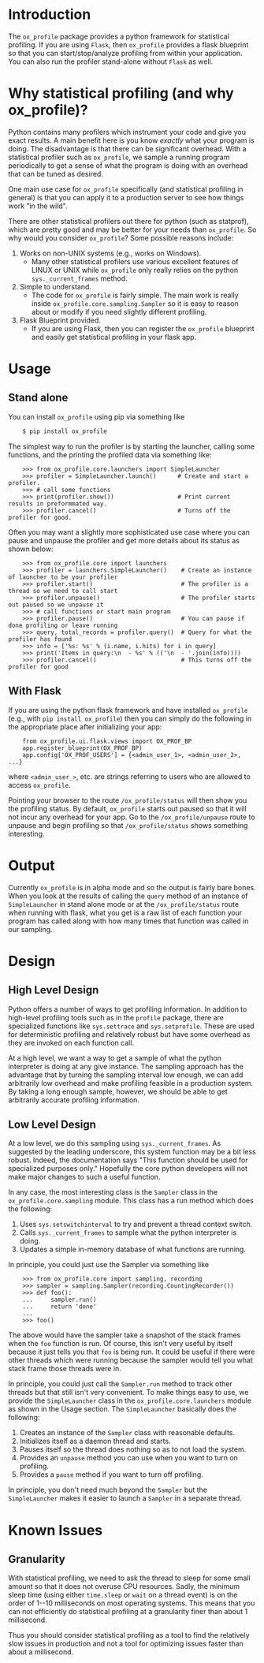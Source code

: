 # Introduction

The `ox_profile` package provides a python framework for statistical
profiling. If you are using `Flask`, then `ox_profile` provides a
flask blueprint so that you can start/stop/analyze profiling from
within your application. You can also run the profiler stand-alone
without `Flask` as well.

# Why statistical profiling (and why ox_profile)?

Python contains many profilers which instrument your code and give you
exact results. A main benefit here is you know *exactly* what your
program is doing. The disadvantage is that there can be significant
overhead. With a statistical profiler such as `ox_profile`, we sample
a running program periodically to get a sense of what the program is
doing with an overhead that can be tuned as desired.

One main use case for `ox_profile` specifically (and statistical
profiling in general) is that you can apply it to a production server
to see how things work "in the wild".

There are other statistical profilers out there for python (such as
statprof), which are pretty good and may be better for your needs than
`ox_profile`. So why would you consider `ox_profile`? Some possible
reasons include:

  1. Works on non-UNIX systems (e.g., works on Windows).
     - Many other statistical profilers use various excellent features
       of LINUX or UNIX while `ox_profile` only really relies on the
       python `sys._current_frames` method.
  2. Simple to understand.
	 - The code for `ox_profile` is fairly simple. The main work is
       really inside `ox_profile.core.sampling.Sampler` so it is easy
       to reason about or modify if you need slightly different
       profiling.
  3. Flask Blueprint provided.
     - If you are using Flask, then you can register the `ox_profile`
       blueprint and easily get statistical profiling in your flask
       app.


# Usage

## Stand alone

You can install `ox_profile` using pip via something like

```sh
    $ pip install ox_profile
```

The simplest way to run the profiler is by starting the launcher,
calling some functions, and the printing the profiled data via
something like:

```
    >>> from ox_profile.core.launchers import SimpleLauncher
    >>> profiler = SimpleLauncher.launch()      # Create and start a profiler.
    >>> # call some functions
    >>> print(profiler.show())                  # Print current results in preformmated way.
    >>> profiler.cancel()                       # Turns off the profiler for good.
```

Often you may want a slightly more sophisticated use case where you
can pause and unpause the profiler and get more details about its
status as shown below:

```
    >>> from ox_profile.core import launchers
    >>> profiler = launchers.SimpleLauncher()    # Create an instance of launcher to be your profiler
    >>> profiler.start()                         # The profiler is a thread so we need to call start
    >>> profiler.unpause()                       # The profiler starts out paused so we unpause it
    >>> # call functions or start main program
    >>> profiler.pause()                         # You can pause if done profiling or leave running
    >>> query, total_records = profiler.query()  # Query for what the profiler has found
    >>> info = ['%s: %s' % (i.name, i.hits) for i in query]
    >>> print('Items in query:\n  - %s' % (('\n  - '.join(info))))
    >>> profiler.cancel()                        # This turns off the profiler for good
```

## With Flask

If you are using the python flask framework and have installed
`ox_profile` (e.g., with `pip install ox_profile`) then you can simply
do the following in the appropriate place after initializing your app:

```
    from ox_profile.ui.flask.views import OX_PROF_BP
    app.register_blueprint(OX_PROF_BP)
	app.config['OX_PROF_USERS'] = {<admin_user_1>, <admin_user_2>, ...}
```

where `<admin_user_>`, etc. are strings referring to users who are
allowed to access `ox_profile`.

Pointing your browser to the route `/ox_profile/status` will then show
you the profiling status. By default, `ox_profile` starts out paused
so that it will not incur any overhead for your app. Go to
the `/ox_profile/unpause` route to unpause and begin profiling so
that `/ox_profile/status` shows something interesting.

# Output

Currently `ox_profile` is in alpha mode and so the output is fairly
bare bones. When you look at the results of calling the `query` method
of an instance of `SimpleLauncher` in stand alone mode or at the
`/ox_profile/status` route when running with flask, what you get is a
raw list of each function your program has called along with how many
times that function was called in our sampling.

# Design

## High Level Design

Python offers a number of ways to get profiling information. In
addition to high-level profiling tools such as in the `profile`
package, there are specialized functions like `sys.settrace` and
`sys.setprofile`. These are used for deterministic profiling and
relatively robust but have some overhead as they are invoked on each
function call.

At a high level, we want a way to get a sample of what the python
interpreter is doing at any give instance. The sampling approach has
the advantage that by turning the sampling interval low enough, we can
add arbitrarily low overhead and make profiling feasible in a
production system. By taking a long enough sample, however, we should
be able to get arbitrarily accurate profiling information.

## Low Level Design

At a low level, we do this sampling using `sys._current_frames`. As
suggested by the leading underscore, this system function may be a bit
less robust. Indeed, the documentation says "This function should be
used for specialized purposes only." Hopefully the core python
developers will not make major changes to such a useful function.

In any case, the most interesting class is the `Sampler` class in the
`ox_profile.core.sampling` module. This class has a run method which
does the following:

  1. Uses `sys.setswitchinterval` to try and prevent a thread context switch.
  2. Calls `sys._current_frames` to sample what the python interpreter is doing.
  3. Updates a simple in-memory database of what functions are running.

In principle, you could just use the Sampler via something like
```
    >>> from ox_profile.core import sampling, recording
    >>> sampler = sampling.Sampler(recording.CountingRecorder())
    >>> def foo():
    ...     sampler.run()
    ...     return 'done'
    ... 
    >>> foo()
```

The above would have the sampler take a snapshot of the stack frames when the `foo` function is run. Of course, this isn't very useful by itself because it just tells you that `foo` is being run. It could be useful if there were other threads which were running because the sampler would tell you what stack frame those threads were in.

In principle, you could just call the `Sampler.run` method to track
other threads but that still isn't very convenient. To make things
easy to use, we provide the `SimpleLauncher` class in the
`ox_profile.core.launchers` module as shown in the Usage section. The
`SimpleLauncher` basically does the following:

  1. Creates an instance of the `Sampler` class with reasonable defaults.
  2. Initializes itself as a daemon thread and starts.
  3. Pauses itself so the thread does nothing so as to not load the system.
  4. Provides an `unpause` method you can use when you want to turn on profiling.
  5. Provides a `pause` method if you want to turn off profiling.
  
In principle, you don't need much beyond the `Sampler` but the
`SimpleLauncher` makes it easier to launch a `Sampler` in a separate
thread.

# Known Issues

## Granularity

With statistical profiling, we need to ask the thread to sleep for
some small amount so that it does not overuse CPU resources. Sadly,
the minimum sleep time (using either `time.sleep` or `wait` on a
thread event) is on the order of 1--10 milliseconds on most
operating systems. This means that you can not efficiently do
statistical profiling at a granularity finer than about 1
millisecond.

Thus you should consider statistical profiling as a tool to find the
relatively slow issues in production and not a tool for optimizing
issues faster than about a millisecond.
